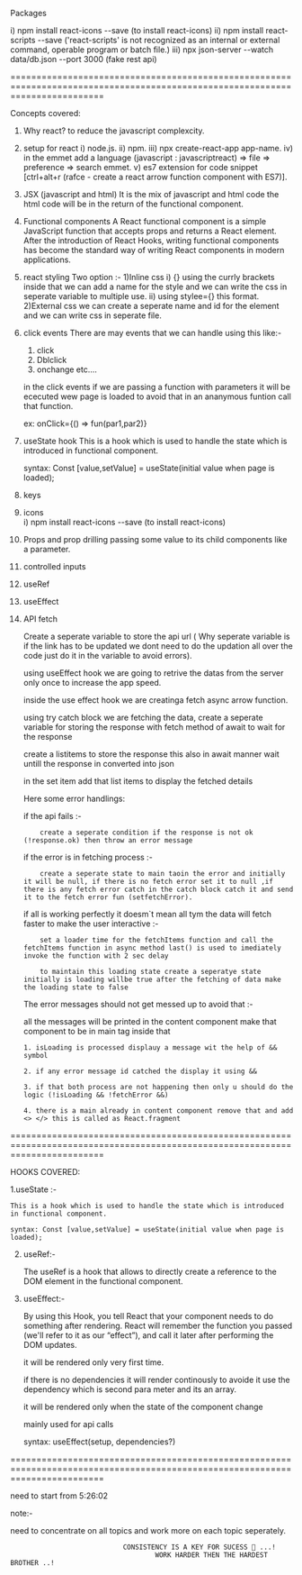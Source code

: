 Packages

i)  npm install react-icons --save (to install react-icons)
ii) npm install react-scripts --save ('react-scripts' is not recognized as an internal or external command, operable program or batch file.)
iii) npx json-server --watch data/db.json --port 3000 (fake rest api)

==============================================================================================================================

Concepts covered:

1. Why react?
    to reduce the javascript complexcity.

2. setup for react
    i)   node.js.
    ii)  npm.
    iii) npx create-react-app app-name.
    iv)  in the emmet add a language (javascript : javascriptreact) => file => preference => search emmet.
    v)   es7 extension for code snippet [ctrl+alt+r (rafce - create a react arrow function component with ES7)].

3. JSX (javascript and html)
    It is the mix of javascript and html code the html code will be in the return of the functional component.

4. Functional components
    A React functional component is a simple JavaScript function that accepts props and returns a React element. After the introduction of React Hooks, writing functional components has become the ​standard way of writing React components in modern applications.

5. react styling
    Two option :-
    1)Inline css
        i) {} using the currly brackets inside that we can add a name for the style and we can write the css in 
        seperate variable to multiple use.
        ii) using stylee={} this format.
    2)External css
        we can create a seperate name and id for the element and we can write css in seperate file.

6. click events
    There are may events that we can handle using this like:-
    1. click
    2. Dblclick
    3. onchange etc....

    in the click events if we are passing a function with parameters it will be ececuted wew page is loaded
    to avoid that in an ananymous funtion call that function.

    ex: 
        onClick={() => fun(par1,par2)}

7. useState hook
    This is a hook which is used to handle the state which is introduced in functional component.

    syntax: Const [value,setValue] = useState(initial value when page is loaded);

8. keys
9. icons    
    i)  npm install react-icons --save (to install react-icons)

10. Props and prop drilling
    passing some value to its child components like a parameter.
    
11. controlled inputs

12. useRef

13. useEffect

14. API fetch

    Create a seperate variable to store the api url ( Why seperate variable is if the link has to be updated we dont need to 
    do the updation all over the code just do it in the variable to avoid errors).

    using useEffect hook we are going to retrive the datas from the server only once to increase the app speed.

    inside the use effect hook we are creatinga fetch async arrow function.

    using try catch block we are fetching the data, create a seperate variable for storing the response with fetch method of await to wait for the response

    create a listitems to store the response this also in await manner wait untill the response in converted into json

    in the set item add that list items to display the fetched details

    Here some error handlings:

    if the api fails :-

            create a seperate condition if the response is not ok (!response.ok) then throw an error message
    
    if the error is in fetching process :-

            create a seperate state to main taoin the error and initially it will be null, if there is no fetch error set it to null ,if there is any fetch error catch in the catch block catch it and send it to the fetch error fun (setfetchError).

    if all is working perfectly it doesm`t mean all tym the data will fetch faster to make the user interactive :-

            set a loader time for the fetchItems function and call the fetchItems function in async method last() is used to imediately invoke the function with 2 sec delay 

            to maintain this loading state create a seperatye state initially is loading willbe true after the fetching of data make the loading state to false
    
    The error messages should not get messed up to avoid that :-

    all the messages will be printed in the content component make that component to be in main tag inside that 

        1. isLoading is processed displauy a message wit the help of && symbol 

        2. if any error message id catched the display it using &&

        3. if that both process are not happening then only u should do the logic (!isLoading && !fetchError &&)

        4. there is a main already in content component remove that and add <> </> this is called as React.fragment




==============================================================================================================================

HOOKS COVERED:

1.useState :-

    This is a hook which is used to handle the state which is introduced in functional component.

    syntax: Const [value,setValue] = useState(initial value when page is loaded);

2. useRef:-

    The useRef is a hook that allows to directly create a reference to the DOM element in the functional component.

3. useEffect:-

    By using this Hook, you tell React that your component needs to do something after rendering. React will remember the function you passed (we'll refer to it as our “effect”), and call it later after performing the DOM updates.

    it will be rendered only very first time.

    if there is no dependencies it will render continously to avoide it use the dependency which is second para meter and its an array.

    it will be rendered only when the state of the component change

    mainly used for api calls

    syntax: useEffect(setup, dependencies?)

==============================================================================================================================


need to start from 5:26:02

note:- 

need to concentrate on all topics and work more on each topic seperately.



                                CONSISTENCY IS A KEY FOR SUCESS 🔑 ...!
                                        WORK HARDER THEN THE HARDEST BROTHER ..!


    



